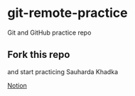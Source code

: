 # git-remote-practice
Git and GitHub practice repo

## Fork this repo
and start practicing
Sauharda Khadka

[Notion](https://mercury-elk-50a.notion.site/Git-GitHub-66f13fd84eac42e3958b3138c81c03ee)
